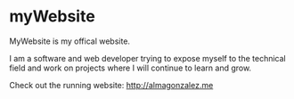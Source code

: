 # myWebsite

MyWebsite is my offical website. 

I am a software and web developer trying to expose myself to the technical field and work on projects where I will continue to learn and grow.

Check out the running website: http://almagonzalez.me 
